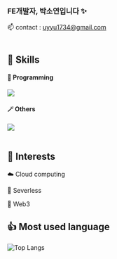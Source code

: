 ###  FE개발자, 박소연입니다 ✨

📫 contact : uyyu1734@gmail.com
  <br/>
  <br/>
<h2>🌱 Skills</h2>
  <h4>👾 Programming</h4>
<div>
    <a href="https://skillicons.dev">
      <img src="https://skillicons.dev/icons?i=js,html,css,ts,react" />
    </a>
</div>  
<div>
      <h4>🪄 Others</h4>
  <a href="https://skillicons.dev">
    <img src="https://skillicons.dev/icons?i=figma,photoshop,aws,gcp" />
  </a>
</div>
  <br/>
 <h2>🤩 Interests</h2>
  <div>
    <p>☁️ Cloud computing</p>
    <p>🫥 Severless</p>
    <p>🚤 Web3</p>
  </div>

<h2>👍 Most used language</h2>

![Top Langs](https://github-readme-stats.vercel.app/api/top-langs/?username=soyalattee&layout=compact&theme=merko)

